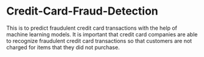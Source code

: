 # Credit-Card-Fraud-Detection
This is to predict fraudulent credit card transactions with the help of machine learning models. It is important that credit card companies are able to recognize fraudulent credit card transactions so that customers are not charged for items that they did not purchase.
